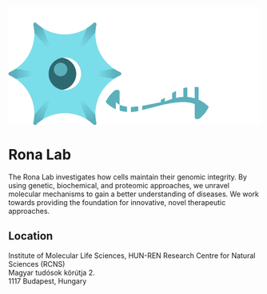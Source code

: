 ![RonaLab](../profile/rona_logo.png)
# Rona Lab
The Rona Lab investigates how cells maintain their genomic integrity. By using genetic, biochemical, and proteomic approaches, we unravel molecular mechanisms to gain a better understanding of diseases. We work towards providing the foundation for innovative, novel therapeutic approaches.

## Location
Institute of Molecular Life Sciences, HUN-REN Research Centre for Natural Sciences (RCNS)\
Magyar tudósok körútja 2.\
1117 Budapest, Hungary
